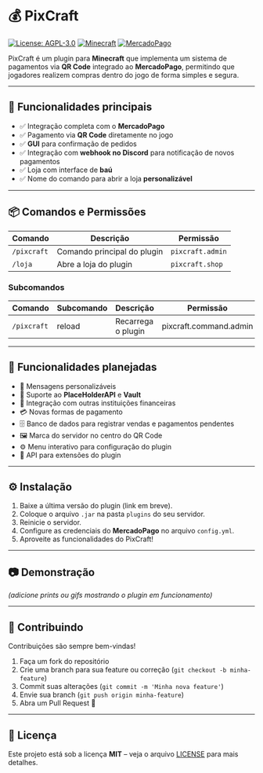 # 💰 PixCraft  

[![License: AGPL-3.0](https://img.shields.io/badge/License-MIT-green.svg)](LICENSE)  [![Minecraft](https://img.shields.io/badge/Minecraft-Plugin-blue.svg)]()  [![MercadoPago](https://img.shields.io/badge/Payments-MercadoPago-lightblue.svg)]()  

PixCraft é um plugin para **Minecraft** que implementa um sistema de pagamentos via **QR Code** integrado ao **MercadoPago**, permitindo que jogadores realizem compras dentro do jogo de forma simples e segura.  

---

## 🚀 Funcionalidades principais  

- ✅ Integração completa com o **MercadoPago**  
- ✅ Pagamento via **QR Code** diretamente no jogo  
- ✅ **GUI** para confirmação de pedidos  
- ✅ Integração com **webhook no Discord** para notificação de novos pagamentos  
- ✅ Loja com interface de **baú**  
- ✅ Nome do comando para abrir a loja **personalizável**  

---

## 📦 Comandos e Permissões  

| Comando     | Descrição                   | Permissão        |
|-------------|-----------------------------|------------------|
| `/pixcraft` | Comando principal do plugin | `pixcraft.admin` |
| `/loja`     | Abre a loja do plugin       | `pixcraft.shop`  |

### Subcomandos  

| Comando     | Subcomando | Descrição          |Permissão             |
|-------------|------------|--------------------|----------------------|
| `/pixcraft` | reload     | Recarrega o plugin |pixcraft.command.admin|

---

## 🔮 Funcionalidades planejadas  

- 💬 Mensagens personalizáveis  
- 🔗 Suporte ao **PlaceHolderAPI** e **Vault**  
- 🏦 Integração com outras instituições financeiras  
- 💳 Novas formas de pagamento  
- 🗄 Banco de dados para registrar vendas e pagamentos pendentes  
- 🖼 Marca do servidor no centro do QR Code  
- ⚙️ Menu interativo para configuração do plugin  
- 🔌 API para extensões do plugin  

---

## ⚙️ Instalação  

1. Baixe a última versão do plugin (link em breve).  
2. Coloque o arquivo `.jar` na pasta `plugins` do seu servidor.  
3. Reinicie o servidor.  
4. Configure as credenciais do **MercadoPago** no arquivo `config.yml`.  
5. Aproveite as funcionalidades do PixCraft!  

---

## 📷 Demonstração  

*(adicione prints ou gifs mostrando o plugin em funcionamento)*  

---

## 🤝 Contribuindo  

Contribuições são sempre bem-vindas!  

1. Faça um fork do repositório  
2. Crie uma branch para sua feature ou correção (`git checkout -b minha-feature`)  
3. Commit suas alterações (`git commit -m 'Minha nova feature'`)  
4. Envie sua branch (`git push origin minha-feature`)  
5. Abra um Pull Request 🚀  

---

## 📜 Licença  

Este projeto está sob a licença **MIT** – veja o arquivo [LICENSE](LICENSE) para mais detalhes.  
